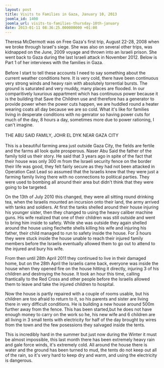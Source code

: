 ```yaml
---
layout: post
title: Visits to Families in Gaza, January 10, 2013
joomla_id: 1400
joomla_url: visits-to-families-thursday-10th-january
date: 2013-01-11 08:36:25.000000000 +01:00
---
```

<p><span>Theresa McDermott was on Free Gaza's first trip, August 22-28, 2008 when we broke through Israel's siege. She was also on several other trips, was kidnapped on the June, 2009 voyage and thrown into an Israeli prison. She went back to Gaza during the last Israeli attack in November 2012. Below is Part 1 of her interviews with the families in Gaza.<br /> <br />Before  I start to tell these accounts I need to say something about the  current weather conditions here. It is very cold, there have been  continuous very strong winds and heavy rain with absolutely torrential  bursts. The ground is saturated and very muddy, many places are flooded.  In our comparitively luxurious appartment which has continuous power  because it is the building that Save the Children use and therefore has a  generator to provide power when the power cuts happen, we are huddled  round a heater wearing coats all day because we are so cold. What it's  like for families living in desperate conditions with no genrator so  having power cuts for much of the day, 8 hours a day, sometimes more due  to power rationing, I can't imagine.<br /> <br /> THE ABU SAID FAMILY, JOHR EL DYK NEAR GAZA CITY<br /> <br />This  is a beautiful farming area just outside Gaza City, the fields are  fertile and the farms all look quite prosperous. Naser Abu Said the  father of the family told us their story. He said that 3 years ago in  spite of the fact that their house was only 300 m from the Israeli  security fence on the border their life was good, they felt fairly  secure as they had not been attacked in Operation Cast Lead so assumed  that the Israelis knew that they were just a farming family living there  with no connections to political parties. They were used to bombing all  around their area but didn't think that they were going to be targeted. </span></p>
<p><span>On the 13th of July 2010 this changed, they were all sitting round  drinking tea, when the Israelis mounted an incursion onto their land, the army arrived  with tanks and soldiers. At first the tanks shelled around their house  injuring his younger sister, then they changed to using the heavy caliber  machine guns. His wife realized that one of their children was still  outside and went to bring him inside to safety. While she was outside  they again shelled around the house using flechette shells killing his  wife and injuring his father, their child managed to run to safety  inside the house. For 3 hours they were stuck inside the house unable to  reach their injured family members before the Israelis eventually  allowed them to go out to attend to the injured and bury his wife. <br /></span></p>
<p><span>From  then until 28th April 2011 they continued to live in their damaged  home, but on the 28th April the Israelis came back, everyone was inside  the house when they opened fire on the house hitting it directly,  injuring 3 of his children and destroying the house. It took an hour  this time, calling frantically to the Red Cross and other people before  the Israelis allowed them to leave and take the injured children to  hospital. <br /></span></p>
<p><span>Now the house is partly repaired with a couple of rooms  usable, but his children are too afraid to return to it, so his parents  and sister are living there in very difficult conditions. He is building  a new house around 500m further away from the fence. This has been  started,but he does not have enough money to carry on the work so he,  his new wife and 6 children are all living in 3 small tents with  electricity for half of the day brought by wires from the town and the  few posessions they salvaged inside the tents. </span></p>
<p><span>This is incredibly hard  in the summer but just now during the Winter it must be almost  impossible, this last month there has been extremely heavy rain and gale  force winds, it's extremely cold. All around the house there is water  and the ground has been turned to mud, the tents do not keep out all of  the rain, so it's very hard to keep dry and warm, and using the  electricity is dangerous. </span></p>
